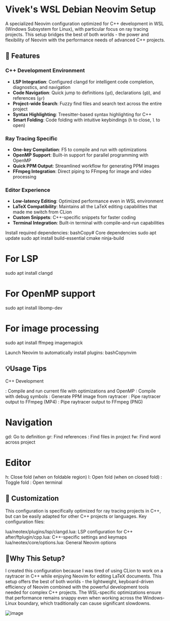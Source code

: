 # Vivek's WSL Debian Neovim Setup

A specialized Neovim configuration optimized for C++ development in WSL (Windows Subsystem for Linux), with particular focus on ray tracing projects. This setup bridges the best of both worlds - the power and flexibility of Neovim with the performance needs of advanced C++ projects.

## 🚀 Features

### C++ Development Environment
- **LSP Integration**: Configured clangd for intelligent code completion, diagnostics, and navigation
- **Code Navigation**: Quick jump to definitions (`gd`), declarations (`gD`), and references (`gr`)
- **Project-wide Search**: Fuzzy find files and search text across the entire project
- **Syntax Highlighting**: Treesitter-based syntax highlighting for C++ 
- **Smart Folding**: Code folding with intuitive keybindings (`h` to close, `l` to open)

### Ray Tracing Specific
- **One-key Compilation**: F5 to compile and run with optimizations
- **OpenMP Support**: Built-in support for parallel programming with OpenMP
- **Quick PPM Output**: Streamlined workflow for generating PPM images
- **FFmpeg Integration**: Direct piping to FFmpeg for image and video processing

### Editor Experience
- **Low-latency Editing**: Optimized performance even in WSL environment
- **LaTeX Compatibility**: Maintains all the LaTeX editing capabilities that made me switch from CLion
- **Custom Snippets**: C++-specific snippets for faster coding
- **Terminal Integration**: Built-in terminal with compile-and-run capabilities

Install required dependencies:
bashCopy# Core dependencies
sudo apt update
sudo apt install build-essential cmake ninja-build

# For LSP
sudo apt install clangd

# For OpenMP support
sudo apt install libomp-dev

# For image processing
sudo apt install ffmpeg imagemagick

Launch Neovim to automatically install plugins:
bashCopynvim


## 💡Usage Tips
C++ Development

<F5>: Compile and run current file with optimizations and OpenMP
<F6>: Compile with debug symbols
<F9>: Generate PPM image from raytracer
<F11>: Pipe raytracer output to FFmpeg (MP4)
<F12>: Pipe raytracer output to FFmpeg (PNG)

# Navigation

gd: Go to definition
gr: Find references
<C-p>: Find files in project
<leader>fw: Find word across project

# Editor

h: Close fold (when on foldable region)
l: Open fold (when on closed fold)
<CR>: Toggle fold
<C-t>: Open terminal

## 🔧 Customization
This configuration is specifically optimized for ray tracing projects in C++, but can be easily adapted for other C++ projects or languages. Key configuration files:

lua/neotex/plugins/lsp/clangd.lua: LSP configuration for C++
after/ftplugin/cpp.lua: C++-specific settings and keymaps
lua/neotex/core/options.lua: General Neovim options

## 🌟Why This Setup?
I created this configuration because I was tired of using CLion to work on a raytracer in C++ while enjoying Neovim for editing LaTeX documents. This setup offers the best of both worlds - the lightweight, keyboard-driven efficiency of Neovim combined with the powerful development tools needed for complex C++ projects.
The WSL-specific optimizations ensure that performance remains snappy even when working across the Windows-Linux boundary, which traditionally can cause significant slowdowns.

![image](https://github.com/user-attachments/assets/7b96a598-7ecc-4150-b28b-82ec0fb3fa5b)
